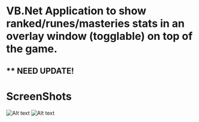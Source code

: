 # VB.Net Application to show ranked/runes/masteries stats in an overlay window (togglable) on top of the game.

## ** NEED UPDATE!

# ScreenShots

![Alt text](https://dl.dropboxusercontent.com/s/0ep4j673r8kdiem/firstForm.png?dl=0)
![Alt text](https://dl.dropboxusercontent.com/s/d835382y6o33pc2/received_1108019889219001.jpeg?dl=0)
